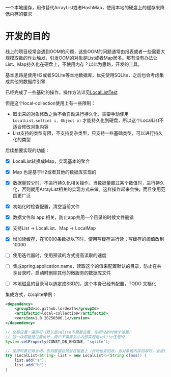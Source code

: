 一个本地缓存，用作替代ArrayList或者HashMap，使用本地的硬盘上的缓存来降低内存的要求

# 开发的目的
线上的项目经常会遇到OOM的问题，这些OOM的问题通常由报表或者一些需要大规模取数的作业触发，引发OOM的对象是List或者Map居多。那有没有办法让List、Map持久化在硬盘上，不使用内存？以此为思路，开发的工具。


基本思路是使用H2或者SQLite等本地数据库，优先使用SQLite，之后也会考虑集成其他的数据库引擎


已经完成了一些基础的操作，操作方法详见[LocalListTest](src/test/java/lordeath/local/collection/test/LocalListTest.java)

但是这个local-collection使用上有一些限制：
- 取出来的对象修改之后不会自动进行持久化，需要手动使用 `LocalList.set(int i, Object o)` 才能持久化到硬盘，所以这个LocalList不适合修改对象内容
- List支持的类型有限，不支持复杂类型，只支持一些基础类型，可以进行持久化的类型

后续想要实现的功能：

- [X] LocalList转换成Map，实现基本的聚合
- [X] Map 也是基于H2或者其他的数据库实现的
- [X] 数据量较少时，不进行持久化相关操作。当数据量超过某个数值时，进行持久化，否则就用ArrayList相关的实现方式来做。这样操作起来会快，而且使用范围更广泛
- [X] 初始化时检查配置，清空当前文件
- [X] 数据文件和 app 相关，防止app共用一个目录的时候文件删错
- [X] 支持List -> LocalList、Map -> LocalMap
- [X] 增加读缓存，在10000条数据以下时，使用写缓存进行读；写缓存的阈值改到10000
- [ ] 使用迭代器时，使用预读的方式提高读取的速度
- [ ] 集成spring.application.name，读取这个的值来配置默认的目录，防止在共享目录时，启动时删除其他的微服务的数据库文件
- [ ] 本地磁盘的目录可以选定成SSD的，这个本身已经有配置，TODO 文档化


集成方式，以sqlite举例：
```xml
<dependency>
    <groupId>io.github.lordeath</groupId>
    <artifactId>local-collection</artifactId>
    <version>1.0.20250306.1</version>
</dependency>
```

```java
// 全局设置一遍即可（默认是sqlite不需要设置，在用h2的时候才设置）
// 这一块可能是过度设计，用户不需要关心内部实现是sqlite还是h2
System.setProperty(CONST_DB_ENGINE, "sqlite");

// 使用时要记得关闭，否则数据会残留在磁盘上（自动也会回收，当对象被内存回收时，会进行本地表的drop）
try (LocalList<String> list = new LocalList<>(String.class)) {
    list.add("a");
    list.add("b");
}
```

